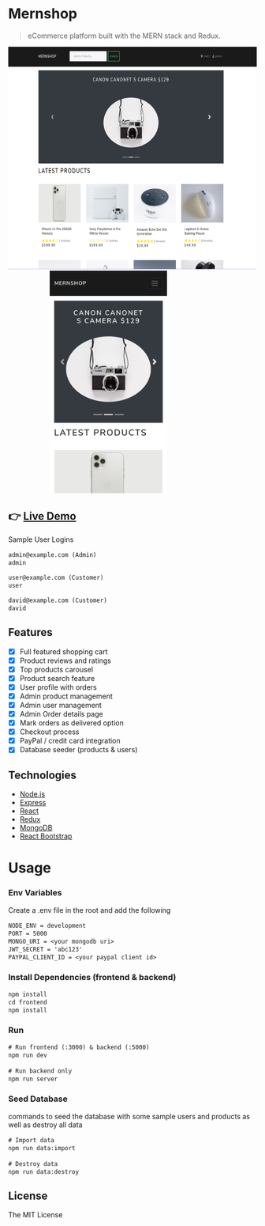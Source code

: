 
# Mernshop

> eCommerce platform built with the MERN stack and Redux.



<p float="left">
  <img src="https://github.com/enzodn/mernshop/blob/main/uploads/screenshot.png" height="450px" />
  <img height="400px" hspace="40px"/>
  <img src="https://github.com/enzodn/mernshop/blob/main/uploads/screenshot_mobile.jpg" height="450px"/> 
</p>


## 👉 [Live Demo](https://mernshopsimple.herokuapp.com/)

Sample User Logins
```
admin@example.com (Admin)
admin
```
```
user@example.com (Customer)
user
```
```
david@example.com (Customer)
david
```

## Features

- [x] Full featured shopping cart
- [x] Product reviews and ratings
- [x] Top products carousel
- [x] Product search feature
- [x] User profile with orders
- [x] Admin product management
- [x] Admin user management
- [x] Admin Order details page
- [x] Mark orders as delivered option
- [x] Checkout process
- [x] PayPal / credit card integration
- [x] Database seeder (products & users)

## Technologies 
- [Node.js](https://nodejs.org/)
- [Express](https://expressjs.com/)
- [React](https://reactjs.org/)
- [Redux](https://redux.js.org/)
- [MongoDB](https://www.mongodb.com/)
- [React Bootstrap](https://react-bootstrap.github.io/)




# Usage

### Env Variables

Create a .env file in the root and add the following

```
NODE_ENV = development
PORT = 5000
MONGO_URI = <your mongodb uri>
JWT_SECRET = 'abc123'
PAYPAL_CLIENT_ID = <your paypal client id>
```

### Install Dependencies (frontend & backend)

```
npm install
cd frontend
npm install
```

### Run

```
# Run frontend (:3000) & backend (:5000)
npm run dev

# Run backend only
npm run server
```

### Seed Database

commands to seed the database with some sample users and products as well as destroy all data

```
# Import data
npm run data:import

# Destroy data
npm run data:destroy
```

## License
The MIT License
